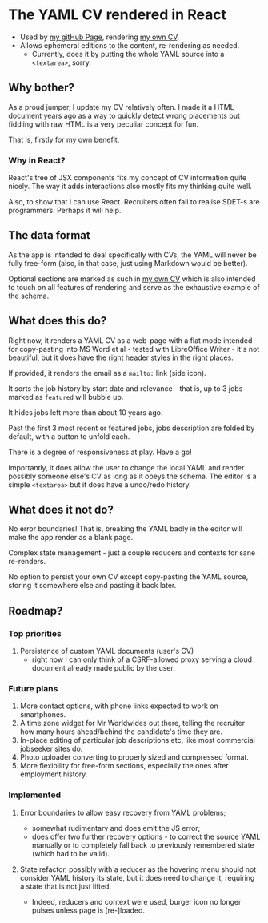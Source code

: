 #   The YAML CV rendered in React

*   Used by [my gitHub Page](https://akseiya.github.io), rendering 
    [my own CV](./public/AuthorsResume.yaml).
*   Allows ephemeral editions to the content, re-rendering as needed.
    *   Currently, does it by putting the whole YAML source into a
        `<textarea>`, sorry.

## Why bother?

As a proud jumper, I update my CV relatively often. I made it a HTML document
years ago as a way to quickly detect wrong placements but fiddling with raw
HTML is a very peculiar concept for fun.

That is, firstly for my own benefit.

### Why in React?

React's tree of JSX components fits my concept of CV information
quite nicely. The way it adds interactions also mostly fits my thinking quite
well.

Also, to show that I can use React. Recruiters often fail to realise SDET-s
are programmers. Perhaps it will help.

## The data format

As the app is intended to deal specifically with CVs, the YAML will never be
fully free-form (also, in that case, just using Markdown would be better).

Optional sections are marked as such in [my own CV](./public/AuthorsResume.yaml)
which is also intended to touch on all features of rendering and serve as the
exhaustive example of the schema.

## What does this do?

Right now, it renders a YAML CV as a web-page with a flat mode intended for
copy-pasting into MS Word et al - tested with LibreOffice Writer - it's not
beautiful, but it does have the right header styles in the right places.

If provided, it renders the email as a `mailto:` link (side icon).

It sorts the job history by start date and relevance - that is, up to 3 jobs
marked as `featured` will bubble up.

It hides jobs left more than about 10 years ago.

Past the first 3 most recent or featured jobs, jobs description are folded by
default, with a button to unfold each.

There is a degree of responsiveness at play. Have a go!

Importantly, it does allow the user to change the local YAML and
render possibly someone else's CV as long as it obeys the schema. The editor
is a simple `<textarea>` but it does have a undo/redo history.

## What does it not do?

No error boundaries! That is, breaking the YAML badly in the editor will
make the app render as a blank page.

Complex state management - just a couple reducers and contexts for sane
re-renders.

No option to persist your own CV except copy-pasting the YAML source, storing
it somewhere else and pasting it back later.

## Roadmap?

### Top priorities

1.  Persistence of custom YAML documents (user's CV)
    *   right now I can only think of a CSRF-allowed proxy serving a cloud
        document already made public by the user.

### Future plans

1.  More contact options, with phone links expected to work on smartphones.
1.  A time zone widget for Mr Worldwides out there, telling the recruiter
    how many hours ahead/behind the candidate's time they are.
1.  In-place editing of particular job descriptions etc, like most commercial
    jobseeker sites do.
1.  Photo uploader converting to properly sized and compressed format.
1.  More flexibility for free-form sections, especially the ones after
    employment history.

### Implemented

1.  Error boundaries to allow easy recovery from YAML problems;
    *   somewhat rudimentary and does emit the JS error;
    *   does offer two further recovery options - to correct the source YAML
        manually or to completely fall back to previously remembered state
        (which had to be valid).

1.  State refactor, possibly with a reducer as the hovering menu should not
    consider YAML history its state, but it does need to change it, 
    requiring a state that is not just lifted.
    *   Indeed, reducers and context were used, burger icon no longer pulses
        unless page is [re-]loaded.
